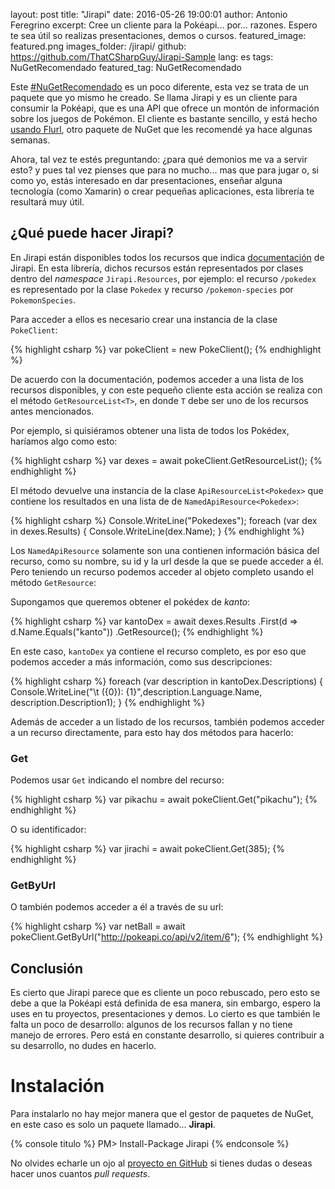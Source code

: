layout: post
title: "Jirapi"
date: 2016-05-26 19:00:01
author: Antonio Feregrino
excerpt: Cree un cliente para la Pokéapi... por... razones. Espero te sea útil so realizas presentaciones, demos o cursos.
featured_image: featured.png
images_folder: /jirapi/
github: https://github.com/ThatCSharpGuy/Jirapi-Sample
lang: es
tags: NuGetRecomendado
featured_tag: NuGetRecomendado

Este <a href="http://thatcsharpguy.com/tag/NuGetRecomendado">#NuGetRecomendado</a> es un poco diferente, esta vez se trata de un paquete que yo mismo he creado. Se llama Jirapi y es un cliente para consumir la Pokéapi, que es una API que ofrece un montón de información sobre los juegos de Pokémon. El cliente es bastante sencillo, y está hecho <a href="http://thatcsharpguy.com/tag/NuGetRecomendado">usando Flurl</a>, otro paquete de NuGet que les recomendé ya hace algunas semanas.

Ahora, tal vez te estés preguntando: ¿para qué demonios me va a servir esto? y pues tal vez pienses que para no mucho... mas que para jugar o, si como yo, estás interesado en dar presentaciones, enseñar alguna tecnología (como Xamarin) o crear pequeñas aplicaciones, esta librería te resultará muy útil. 

## ¿Qué puede hacer Jirapi?  
En Jirapi están disponibles todos los recursos que indica <a href="http://pokeapi.co/docsv2/" target="_blank" rel="nofollow">documentación</a> de Jirapi. En esta librería, dichos recursos están representados por clases dentro del *namespace* `Jirapi.Resources`, por ejemplo: el recurso `/pokedex` es representado por la clase `Pokedex` y recurso `/pokemon-species` por `PokemonSpecies`.

Para acceder a ellos es necesario crear una instancia de la clase `PokeClient`:

{% highlight csharp %}
var pokeClient = new PokeClient();
{% endhighlight %}  

De acuerdo con la documentación, podemos acceder a una lista de los recursos disponibles, y con este pequeño cliente esta acción se realiza con el método `GetResourceList<T>`, en donde `T` debe ser uno de los recursos antes mencionados. 

Por ejemplo, si quisiéramos obtener una lista de todos los Pokédex, haríamos algo como esto:

{% highlight csharp %}
var dexes = await pokeClient.GetResourceList<Pokedex>();
{% endhighlight %}   

El método devuelve una instancia de la clase `ApiResourceList<Pokedex>` que contiene los resultados en una lista de de `NamedApiResource<Pokedex>`:

{% highlight csharp %}
Console.WriteLine("Pokedexes");
foreach (var dex in dexes.Results)
{
    Console.WriteLine(dex.Name);
}
{% endhighlight %}  

Los `NamedApiResource` solamente son una contienen información básica del recurso, como su nombre, su id y la url desde la que se puede acceder a él. Pero teniendo un recurso podemos acceder al objeto completo usando el método `GetResource`:

Supongamos que queremos obtener el pokédex de *kanto*:

{% highlight csharp %}
var kantoDex = await dexes.Results
    .First(d => d.Name.Equals("kanto"))
    .GetResource();
{% endhighlight %}  

En este caso, `kantoDex` ya contiene el recurso completo, es por eso que podemos acceder a más información, como sus descripciones:

{% highlight csharp %}
foreach (var description in kantoDex.Descriptions)
{
    Console.WriteLine("\t ({0}): {1}",description.Language.Name, description.Description1);
}
{% endhighlight %}  

Además de acceder a un listado de los recursos, también podemos acceder a un recurso directamente, para esto hay dos métodos para hacerlo:

### Get
Podemos usar `Get` indicando el nombre del recurso:

{% highlight csharp %}
var pikachu = await pokeClient.Get<Pokemon>("pikachu");
{% endhighlight %}  

O su identificador:

{% highlight csharp %}
var jirachi = await pokeClient.Get<Pokemon>(385);
{% endhighlight %}  

### GetByUrl
O también podemos acceder a él a través de su url:

{% highlight csharp %}
var netBall = await pokeClient.GetByUrl<Item>("http://pokeapi.co/api/v2/item/6");
{% endhighlight %}  

## Conclusión  
Es cierto que Jirapi parece que es cliente un poco rebuscado, pero esto se debe a que la Pokéapi está definida de esa manera, sin embargo, espero la uses en tu proyectos, presentaciones y demos. Lo cierto es que también le falta un poco de desarrollo: algunos de los recursos fallan y no tiene manejo de errores. Pero está en constante desarrollo, si quieres contribuir a su desarrollo, no dudes en hacerlo.
 
# Instalación  
Para instalarlo no hay mejor manera que el gestor de paquetes de NuGet, en este caso es solo un paquete llamado... **Jirapi**.

{% console titulo %}
PM> Install-Package Jirapi
{% endconsole %}

No olvides echarle un ojo al <a href="https://github.com/ThatCSharpGuy/Jirapi" target="_blank" rel="nofollow">proyecto en GitHub</a> si tienes dudas o deseas hacer unos cuantos *pull requests*.